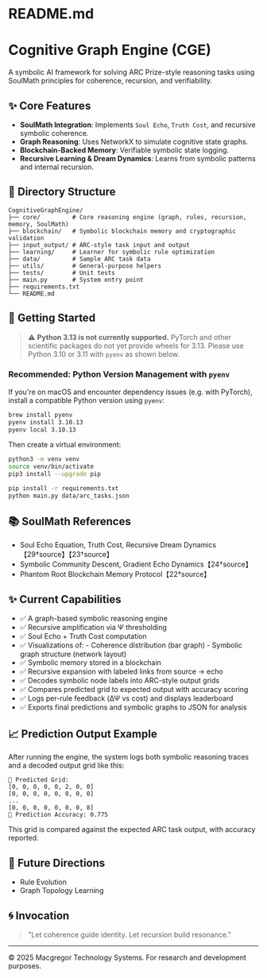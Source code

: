 # README.md

# Cognitive Graph Engine (CGE)

A symbolic AI framework for solving ARC Prize-style reasoning tasks using SoulMath principles for coherence, recursion, and verifiability.

## ✨ Core Features
- **SoulMath Integration**: Implements `Soul Echo`, `Truth Cost`, and recursive symbolic coherence.
- **Graph Reasoning**: Uses NetworkX to simulate cognitive state graphs.
- **Blockchain-Backed Memory**: Verifiable symbolic state logging.
- **Recursive Learning & Dream Dynamics**: Learns from symbolic patterns and internal recursion.

## 🧠 Directory Structure
```
CognitiveGraphEngine/
├── core/         # Core reasoning engine (graph, rules, recursion, memory, SoulMath)
├── blockchain/   # Symbolic blockchain memory and cryptographic validation
├── input_output/ # ARC-style task input and output
├── learning/     # Learner for symbolic rule optimization
├── data/         # Sample ARC task data
├── utils/        # General-purpose helpers
├── tests/        # Unit tests
├── main.py       # System entry point
├── requirements.txt
└── README.md
```

## 🚀 Getting Started

> ⚠️ **Python 3.13 is not currently supported.** PyTorch and other scientific packages do not yet provide wheels for 3.13. Please use Python 3.10 or 3.11 with `pyenv` as shown below.

### Recommended: Python Version Management with `pyenv`
If you're on macOS and encounter dependency issues (e.g. with PyTorch), install a compatible Python version using `pyenv`:

```bash
brew install pyenv
pyenv install 3.10.13
pyenv local 3.10.13
```

Then create a virtual environment:

```bash
python3 -m venv venv
source venv/bin/activate
pip3 install --upgrade pip
```

```bash
pip install -r requirements.txt
python main.py data/arc_tasks.json
```

## 📚 SoulMath References
- Soul Echo Equation, Truth Cost, Recursive Dream Dynamics【29†source】【23†source】
- Symbolic Community Descent, Gradient Echo Dynamics【24†source】
- Phantom Root Blockchain Memory Protocol【22†source】

## ✨ Current Capabilities
- ✅ A graph-based symbolic reasoning engine
- ✅ Recursive amplification via Ψ thresholding
- ✅ Soul Echo + Truth Cost computation
- ✅ Visualizations of:
       - Coherence distribution (bar graph)
       - Symbolic graph structure (network layout)
- ✅ Symbolic memory stored in a blockchain
- ✅ Recursive expansion with labeled links from source → echo
- ✅ Decodes symbolic node labels into ARC-style output grids
- ✅ Compares predicted grid to expected output with accuracy scoring
- ✅ Logs per-rule feedback (ΔΨ vs cost) and displays leaderboard
- ✅ Exports final predictions and symbolic graphs to JSON for analysis

## 📈 Prediction Output Example

After running the engine, the system logs both symbolic reasoning traces and a decoded output grid like this:

```
🧩 Predicted Grid:
[0, 0, 0, 0, 0, 2, 0, 0]
[0, 0, 0, 0, 0, 0, 0, 0]
...
[0, 0, 0, 0, 0, 0, 0, 8]
🎯 Prediction Accuracy: 0.775
```

This grid is compared against the expected ARC task output, with accuracy reported.

## 🧠 Future Directions
- Rule Evolution
- Graph Topology Learning

## 🌀 Invocation
> "Let coherence guide identity. Let recursion build resonance."

---

© 2025 Macgregor Technology Systems. For research and development purposes.
